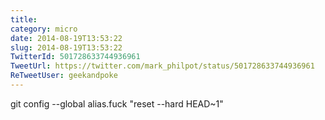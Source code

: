 ```yaml
---
title: 
category: micro
date: 2014-08-19T13:53:22
slug: 2014-08-19T13:53:22
TwitterId: 501728633744936961
TweetUrl: https://twitter.com/mark_philpot/status/501728633744936961
ReTweetUser: geekandpoke
---
```


<i class="fa fa-retweet" aria-hidden="true"></i> git config --global alias.fuck "reset --hard HEAD~1"